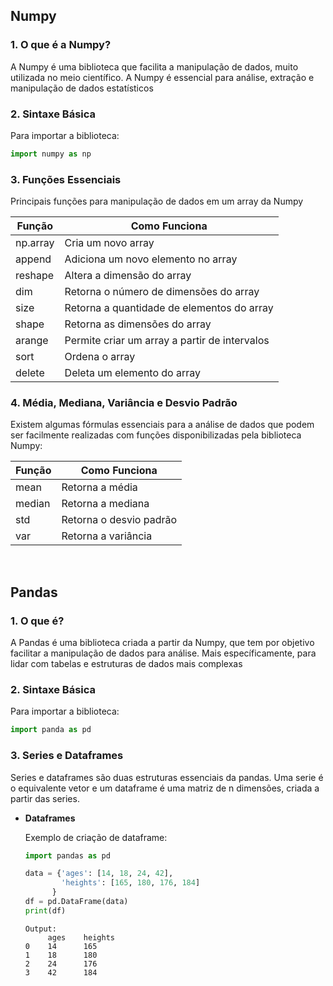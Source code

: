 ## Numpy
### **1. O que é a Numpy?**

<p>A Numpy é uma biblioteca que facilita a manipulação de dados, muito utilizada no meio científico. A Numpy é essencial para análise, extração e manipulação de dados estatísticos </p>

### **2. Sintaxe Básica**  
Para importar a biblioteca: </br>
   ```python
   import numpy as np
   ```

### **3. Funções Essenciais** 

<p>Principais funções para manipulação de dados em um array da Numpy</p>


  Função   | Como Funciona
  ---------| -------------------
  np.array | Cria um novo array
  append   | Adiciona um novo elemento no array
  reshape  | Altera a dimensão do array 
  dim      | Retorna o número de dimensões do array 
  size     | Retorna a quantidade de elementos do array
  shape    | Retorna as dimensões do array
  arange   | Permite criar um array a partir de intervalos 
  sort     | Ordena o array
  delete   | Deleta um elemento do array

### **4. Média, Mediana, Variância e Desvio Padrão**

<p>Existem algumas fórmulas essenciais para a análise de dados que podem ser facilmente realizadas com funções disponibilizadas pela biblioteca Numpy:</p>

  Função   | Como Funciona
  -------- | -------------------
  mean     | Retorna a média
  median   | Retorna a mediana
  std      | Retorna o desvio padrão
  var      | Retorna a variância 

</br>

## Pandas 

### **1. O que é?**

<p> A Pandas é uma biblioteca criada a partir da Numpy, que tem por objetivo facilitar a manipulação de dados para análise. Mais específicamente, para lidar com tabelas e estruturas de dados mais complexas </p>


### **2. Sintaxe Básica**  

Para importar a biblioteca: </br>
   ```python
   import panda as pd
   ```
### **3. Series e Dataframes**

<p>Series e dataframes são duas estruturas essenciais da pandas. Uma serie é o equivalente vetor e um dataframe é uma matriz de n dimensões, criada a partir das series.</p>

- **Dataframes** 

     Exemplo de criação de dataframe: </br>

    ```python
    import pandas as pd

    data = {'ages': [14, 18, 24, 42],
            'heights': [165, 180, 176, 184]
          }
    df = pd.DataFrame(data)
    print(df)
    ```
    ```
    Output: 
         ages    heights
    0    14      165
    1    18      180
    2    24      176
    3    42      184
    ```
